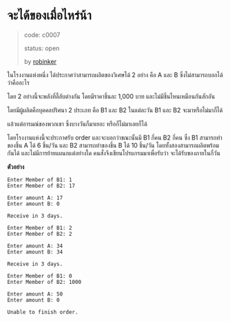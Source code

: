 # จะได้ของเมื่อไหร่น้า #
> code: c0007
>
> status: open
>
> by [robinker](https://github.com/robinker)

ในโรงงานแห่งหนึ่ง ได้ประกาศว่าสามารถผลิตของวิเศษได้ 2 อย่าง คือ  A และ B ซึ่งไม่สามารถบอกได้ ว่าคืออะไร

โดย 2 อย่างนี้จะพลังที่ลี้ลับต่างกัน โดยมีราคาชิ้นละ 1,000 บาท และไม่มีชิ้นไหนเหมือนกันสักอัน

โดยมีผู้ผลิตคือบุคคลปริศนา 2 ประเภท คือ B1 และ B2
ในแต่ละวัน B1 และ B2 จะมาหรือไม่มาก็ได้

แล้วแต่อารมณ์ของพวกเขา ซึ่งบางวันก็มาเยอะ หรือก็ไม่มาเลยก็ได้

โดยโรงงานแห่งนี้จะประกาศรับ order และจะบอกว่าขณะนั้นมี B1 กี่คน B2 กี่คน ซึ่ง B1 สามารถทำของชิ้น A ได้ 6 ชิ้น/วัน และ B2 สามารถทำของชิ้น B ได้ 10 ชิ้น/วัน โดยทั้งสองสามารถผลิตพร้อมกันได้ และไม่มีการย้ายแผนกแต่อย่างใด
คนสั่งจึงเขียนโปรแกรมมาเพื่อรับว่า จะได้รับของภายในกี่วัน

**ตัวอย่าง**
```
Enter Member of B1: 1
Enter Member of B2: 17

Enter amount A: 17
Enter amount B: 0

Receive in 3 days.
```

```
Enter Member of B1: 2
Enter Member of B2: 2

Enter amount A: 34
Enter amount B: 34

Receive in 3 days.
```

```
Enter Member of B1: 0
Enter Member of B2: 1000

Enter amount A: 50
Enter amount B: 0

Unable to finish order.
```
